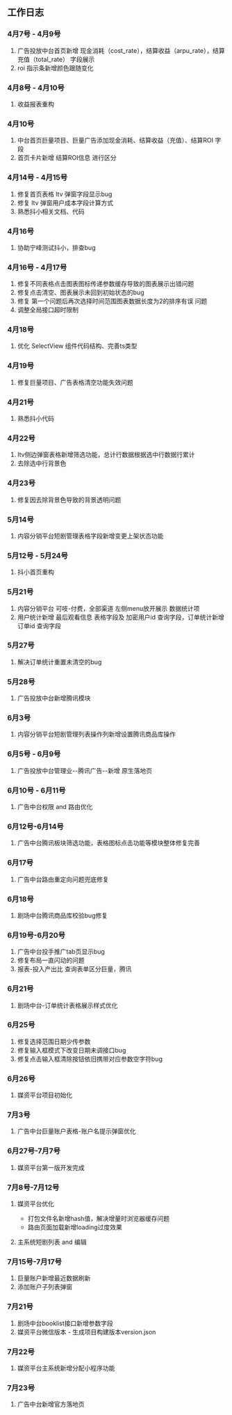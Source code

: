 ## 工作日志

### 4月7号 - 4月9号

1. 广告投放中台首页新增 现金消耗（cost_rate），结算收益（arpu_rate），结算充值（total_rate） 字段展示
2. roi 指示条新增颜色跟随变化

### 4月8号 - 4月10号

1. 收益报表重构

### 4月10号

1. 中台首页巨量项目、巨量广告添加现金消耗、结算收益（充值）、结算ROI 字段
2. 首页卡片新增 结算ROI信息 进行区分

### 4月14号 - 4月15号

1. 修复首页表格 ltv 弹窗字段显示bug
2. 修复 ltv 弹窗用户成本字段计算方式
3. 熟悉抖小相关文档、代码

### 4月16号

1. 协助宁峰测试抖小，排查bug

### 4月16号 - 4月17号

1. 修复不同表格点击图表图标传递参数缓存导致的图表展示出错问题
2. 修复点击清空、图表展示未回到初始状态的bug
3. 修复 第一个问题后再次选择时间范围图表数据长度为2的排序有误 问题
4. 调整全局接口超时限制

### 4月18号

1. 优化 SelectView 组件代码结构、完善ts类型

### 4月19号

1. 修复巨量项目、广告表格清空功能失效问题

### 4月21号

1. 熟悉抖小代码

### 4月22号

1. ltv侧边弹窗表格新增筛选功能，总计行数据根据选中行数据行累计
2. 去除选中行背景色

### 4月23号

1. 修复因去除背景色导致的背景透明问题

### 5月14号

1. 内容分销平台短剧管理表格字段新增变更上架状态功能

### 5月12号 - 5月24号

1. 抖小首页重构

### 5月21号

1. 内容分销平台 可吱-付费，全部渠道 左侧menu放开展示 数据统计项
2. 用户统计新增 最后观看信息 表格字段及 加密用户id 查询字段，订单统计新增 订单id 查询字段

### 5月27号

1. 解决订单统计重置未清空的bug

### 5月28号

1. 广告投放中台新增腾讯模块

### 6月3号

1. 内容分销平台短剧管理列表操作列新增设置腾讯商品库操作

### 6月5号 - 6月9号

1. 广告投放中台管理业--腾讯广告--新增 原生落地页

### 6月10号 - 6月11号

1. 广告中台权限 and 路由优化

### 6月12号-6月14号

1. 广告中台腾讯板块筛选功能，表格图标点击功能等模块整体修复完善

### 6月17号

1. 广告中台路由重定向问题兜底修复

### 6月18号

1. 剧场中台腾讯商品库校验bug修复

### 6月19号-6月20号

1. 广告中台投手推广tab页显示bug
2. 修复布局一直闪动的问题
3. 报表-投入产出比 查询表单区分巨量，腾讯

### 6月21号

1. 剧场中台-订单统计表格展示样式优化

### 6月25号

1. 修复选择范围日期少传参数
2. 修复输入框模式下改变日期未调接口bug
3. 修复点击输入框清除按钮依旧携带对应参数空字符bug

### 6月26号

1. 媒资平台项目初始化

### 7月3号

1. 广告中台巨量账户表格-账户名提示弹窗优化

### 6月27号-7月7号

1. 媒资平台第一版开发完成

### 7月8号-7月12号

1. 媒资平台优化
   
   * 打包文件名新增hash值，解决增量时浏览器缓存问题
   * 路由页面加载新增loading过度效果
2. 主系统短剧列表 and 编辑

### 7月15号-7月17号

1. 巨量账户新增最近数据刷新
2. 添加账户子列表弹窗

### 7月21号

1. 剧场中台booklist接口新增参数字段
2. 媒资平台微信版本 - 生成项目构建版本version.json

### 7月22号

1. 媒资平台主系统新增分配小程序功能

### 7月23号

1. 广告中台新增官方落地页

